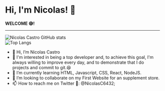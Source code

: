 <h1>Hi, I'm Nicolas! 👾 </h1>
<p><strong>WELCOME 😅!</strong></p>
<hr/>



![Nicolas Castro GitHub stats](https://github-readme-stats.vercel.app/api?username=NicolasCastro01&theme=midnight-purple&show_icons=true)
<br/>
![Top Langs](https://github-readme-stats.vercel.app/api/top-langs/?username=NicolasCastro01&theme=midnight-purple)


- 👋 Hi, I’m Nicolas Castro
- 👀 I'm interested in being a top developer and, to achieve this goal, I'm always willing to improve every day, and to demonstrate that I do projects and commit to git.😆
- 🌱 I’m currently learning HTML, Javascript, CSS, React, NodeJS.
- 💞️ I’m looking to collaborate on my First Website for an supplement store.
- 📫 How to reach me on Twitter 🐥: @NicolasC6432;

<!---
NicolasCastro01/NicolasCastro01 is a ✨ special ✨ repository because its `README.md` (this file) appears on your GitHub profile.
You can click the Preview link to take a look at your changes.
--->
